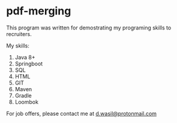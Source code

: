 # pdf-merging
This program was written for demostrating my programing skills to recruiters.

My skills:
1. Java 8+
2. Springboot
3. SQL
4. HTML
5. GIT
6. Maven
7. Gradle
8. Loombok

For job offers, please contact me at d.wasil@protonmail.com



